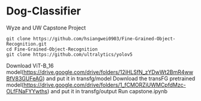 # Dog-Classifier
Wyze and UW Capstone Project

```
git clone https://github.com/hsiangwei0903/Fine-Grained-Object-Recognition.git
cd Fine-Grained-Object-Recognition
git clone https://github.com/ultralytics/yolov5
```
Download ViT-B_16 model(https://drive.google.com/drive/folders/12iHLSfN_zYDwWt2BmR4wwBfV83GUFeAG) and put it in transfg/model
Download the transFG pretrained model(https://drive.google.com/drive/folders/1_fCMORZiUWMCpfdMzc-OLfFNaFYYwths) and put it in transfg/output
Run capstone.ipynb
